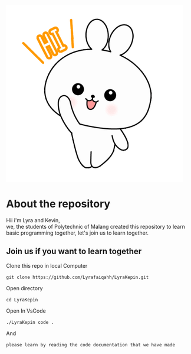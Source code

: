 ![Hi](https://github.com/KevinASaputra/kevinLibrary/blob/main/get-greeting-say-hi.gif)

# About the repository

<p>Hii i'm Lyra and Kevin, <br/> we, the students of Polytechnic of Malang created this repository to learn basic programming together, let's join us to learn together. </p>

## Join us if you want to learn together

Clone this repo in local Computer
```
git clone https://github.com/Lyrafaiqahh/LyraKepin.git
```
Open directory
```
cd LyraKepin
```
Open In VsCode
```
./LyraKepin code .
```
And
```
please learn by reading the code documentation that we have made
```
